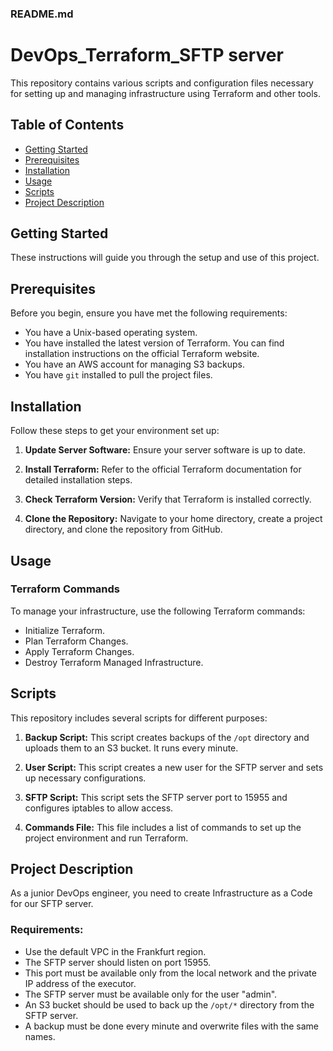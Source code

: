 ### README.md

# DevOps_Terraform_SFTP server

This repository contains various scripts and configuration files necessary for setting up and managing infrastructure using Terraform and other tools.

## Table of Contents
- [Getting Started](#getting-started)
- [Prerequisites](#prerequisites)
- [Installation](#installation)
- [Usage](#usage)
- [Scripts](#scripts)
- [Project Description](#project-description)


## Getting Started

These instructions will guide you through the setup and use of this project.

## Prerequisites

Before you begin, ensure you have met the following requirements:
- You have a Unix-based operating system.
- You have installed the latest version of Terraform. You can find installation instructions on the official Terraform website.
- You have an AWS account for managing S3 backups.
- You have `git` installed to pull the project files.

## Installation

Follow these steps to get your environment set up:

1. **Update Server Software:** Ensure your server software is up to date.

2. **Install Terraform:** Refer to the official Terraform documentation for detailed installation steps.

3. **Check Terraform Version:** Verify that Terraform is installed correctly.

4. **Clone the Repository:** Navigate to your home directory, create a project directory, and clone the repository from GitHub.

## Usage

### Terraform Commands
To manage your infrastructure, use the following Terraform commands:
- Initialize Terraform.
- Plan Terraform Changes.
- Apply Terraform Changes.
- Destroy Terraform Managed Infrastructure.

## Scripts

This repository includes several scripts for different purposes:

1. **Backup Script:** This script creates backups of the `/opt` directory and uploads them to an S3 bucket. It runs every minute.

2. **User Script:** This script creates a new user for the SFTP server and sets up necessary configurations.

3. **SFTP Script:** This script sets the SFTP server port to 15955 and configures iptables to allow access.

4. **Commands File:** This file includes a list of commands to set up the project environment and run Terraform.

## Project Description

As a junior DevOps engineer, you need to create Infrastructure as a Code for our SFTP server.

### Requirements:
- Use the default VPC in the Frankfurt region.
- The SFTP server should listen on port 15955.
- This port must be available only from the local network and the private IP address of the executor.
- The SFTP server must be available only for the user "admin".
- An S3 bucket should be used to back up the `/opt/*` directory from the SFTP server.
- A backup must be done every minute and overwrite files with the same names.

